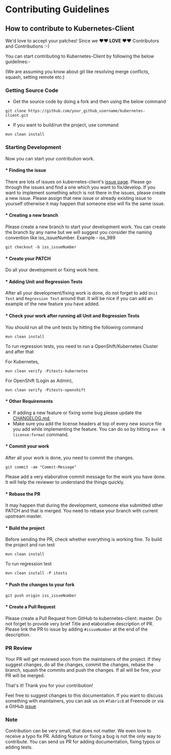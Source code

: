 # Contributing Guidelines

## How to contribute to Kubernetes-Client

We'd love to accept your patches! Since we **♥︎♥︎ LOVE ♥︎♥︎** Contributors and Contributions :-)

You can start contributing to Kubernetes-Client by following the below guidelines:-

(We are assuming you know about git like resolving merge conflicts, squash, setting remote etc.)
### Getting Source Code

* Get the source code by doing a fork and then using the below command
```
git clone https://github.com/your_github_username/kubernetes-client.git
```

* If you want to build/run the project, use command
```
mvn clean install
```

### Starting Development
Now you can start your contribution work.
#### * Finding the issue
There are lots of issues on kubernetes-client's [issue page](https://github.com/fabric8io/kubernetes-client/issues). Please go through the issues and find a one which you want to fix/develop. If you want to implement something which is not there in the issues, please create a new issue. Please assign that new issue or already existing issue to yourself otherwise it may happen that someone else will fix the same issue.

#### * Creating a new branch
Please create a new branch to start your development work. You can create the branch by any name but we will suggest you consider the naming convention like iss_issueNumber. Example - iss_989

```
git checkout -b iss_issueNumber
```

#### * Create your PATCH

Do all your development or fixing work here.

#### * Adding Unit and Regression Tests 

After all your development/fixing work is done, do not forget to add `Unit Test` and `Regression Test` around that. It will be nice if you can add an example of the new feature you have added.

#### * Check your work after running all Unit and Regression Tests

You should run all the unit tests by hitting the following command

```
mvn clean install
```

To run regression tests, you need to run a OpenShift/Kubernetes Cluster and after that

For Kubernetes,

```
mvn clean verify -Pitests-kubernetes
```

For OpenShift (Login as Admin),

```
mvn clean verify -Pitests-openshift
```

#### * Other Requirements
 * If adding a new feature or fixing some bug please update the [CHANGELOG.md](https://github.com/fabric8io/kubernetes-client/blob/master/CHANGELOG.md),
 * Make sure you add the license headers at top of every new source file you add while implementing the feature. You can do so by hitting `mvn -N license:format` command.

#### * Commit your work
After all your work is done, you need to commit the changes.
```
git commit -am "Commit-Message"
```
Please add a very elaborative commit message for the work you have done. It will help the reviewer to understand the things quickly.

#### * Rebase the PR
It may happen that during the development, someone else submitted other PATCH and that is merged. You need to rebase your branch with current upstream master.

#### * Build the project
Before sending the PR, check whether everything is working fine. To build the project and run test
```
mvn clean install
```
To run regression test
```
mvn clean install -P itests
```
#### * Push the changes to your fork
```
git push origin iss_issueNumber
```
#### * Create a Pull Request
Please create a Pull Request from GitHub to kubernetes-client: master. Do not forget to provide very brief Title and elaborative description of PR. Please link the PR to issue by adding `#issueNumber` at the end of the description.

### PR Review

Your PR will get reviewed soon from the maintainers of the project. If they suggest changes, do all the changes, commit the changes, rebase the branch, squash the commits and push the changes. If all will be fine, your PR will be merged.

That's it! Thank you for your contribution!

Feel free to suggest changes to this documentation. If you want to discuss something with maintainers, you can ask us on `#fabric8` at Freenode or via a GitHub [issue](https://github.com/fabric8io/kubernetes-client/issues)

### Note
Contribution can be very small, that does not matter. We even love to receive a typo fix PR. Adding feature or fixing a bug is not the only way to contribute. You can send us PR for adding documentation, fixing typos or adding tests.

